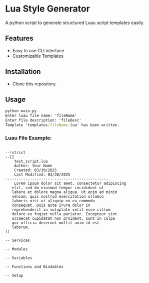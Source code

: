 # Lua Style Generator

A python script to generate structured Luau script templates easily.

## Features

- Easy to use CLI interface
- Customizable Templates

## Installation
- Clone this repository.

## Usage
```bat
python main.py
Enter luau file name: 'fileName'
Enter file description: 'fileDesc'
Template 'templates/fileName.lua' has been written.
```
### Luau File Example:
```luau

--!strict
--[[
    test_script.lua
    Author: Your Name
    Created: 03/30/2025
    Last Modified: 03/30/2025
----------------------------------------------
    Lorem ipsum dolor sit amet, consectetur adipiscing
   elit, sed do eiusmod tempor incididunt ut
   labore et dolore magna aliqua. Ut enim ad minim
   veniam, quis nostrud exercitation ullamco
   laboris nisi ut aliquip ex ea commodo
   consequat. Duis aute irure dolor in
   reprehenderit in voluptate velit esse cillum
   dolore eu fugiat nulla pariatur. Excepteur sint
   occaecat cupidatat non proident, sunt in culpa
   qui officia deserunt mollit anim id est
   laborum.
]]

-- Services

-- Modules

-- Variables

-- Functions and Bindables

-- Setup

```